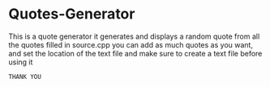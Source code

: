 # Quotes-Generator

This is a quote generator it generates and displays a random quote from all the quotes filled in source.cpp
you can add as much quotes as you want, and set the location of the text file and make sure to create a text file before using it

    THANK YOU  
